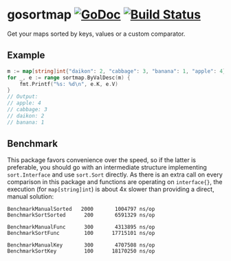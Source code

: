 # gosortmap [![GoDoc](https://godoc.org/github.com/tg/gosortmap?status.svg)](https://godoc.org/github.com/tg/gosortmap) [![Build Status](https://travis-ci.org/tg/gosortmap.svg?branch=master)](https://travis-ci.org/tg/gosortmap)
Get your maps sorted by keys, values or a custom comparator.
## Example
```go
m := map[string]int{"daikon": 2, "cabbage": 3, "banana": 1, "apple": 4}
for _, e := range sortmap.ByValDesc(m) {
	fmt.Printf("%s: %d\n", e.K, e.V)
}
// Output:
// apple: 4
// cabbage: 3
// daikon: 2
// banana: 1
```
## Benchmark
This package favors convenience over the speed, so if the latter is preferable,
you should go with an intermediate structure implementing `sort.Interface` and use
`sort.Sort` directly. As there is an extra call on every comparison in this package
and functions are operating on `interface{}`, the execution (for `map[string]int`)
is about 4x slower than providing a direct, manual solution:
```
BenchmarkManualSorted   2000	   1004797 ns/op
BenchmarkSortSorted	     200	   6591329 ns/op

BenchmarkManualFunc	     300	   4313895 ns/op
BenchmarkSortFunc	     100	  17715101 ns/op

BenchmarkManualKey	     300	   4707508 ns/op
BenchmarkSortKey	     100	  18170250 ns/op
```